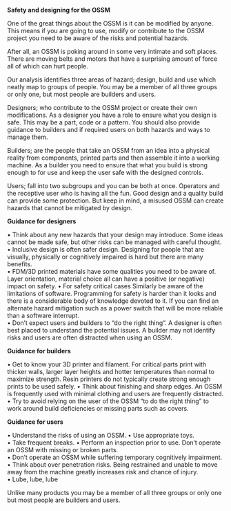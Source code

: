 **Safety and designing for the OSSM**

One of the great things about the OSSM is it can be modified by anyone.  This means if you are going to use, modify or contribute to the OSSM project you need to be aware of the risks and potential hazards.  

After all, an OSSM is poking around in some very intimate and soft places.  There are moving belts and motors that have a surprising amount of force all of which can hurt people.  

Our analysis identifies three areas of hazard; design, build and use which neatly map to groups of people.  You may be a member of all three groups or only one, but most people are builders and users.  

Designers; who contribute to the OSSM project or create their own modifications.  As a designer you have a role to ensure what you design is safe.  This may be a part, code or a pattern.  You should also provide guidance to builders and if required users on both hazards and ways to manage them.

Builders; are the people that take an OSSM from an idea into a physical reality from components, printed parts and then assemble it into a working machine.  As a builder you need to ensure that what you build is strong enough to for use and keep the user safe with the designed controls.

Users; fall into two subgroups and you can be both at once.  Operators and the receptive user who is having all the fun.  Good design and a quality build can provide some protection. But keep in mind, a misused OSSM can create hazards that cannot be mitigated by design.  

**Guidance for designers**

•	Think about any new hazards that your design may introduce.  Some ideas cannot be made safe, but other risks can be managed with careful thought. 
•	Inclusive design is often safer design.  Designing for people that are visually, physically or cognitively impaired is hard but there are many benefits.  
•	FDM/3D printed materials have some qualities you need to be aware of.  Layer orientation, material choice all can have a positive (or negative) impact on safety.
•	For safety critical cases   Similarly be aware of the limitations of software.  Programming for safety is harder than it looks and there is a considerable body of knowledge devoted to it.  If you can find an alternate hazard mitigation such as a power switch that will be more reliable than a software interrupt.  
•	Don’t expect users and builders to “do the right thing”.  A designer is often best placed to understand the potential issues.  A builder may not identify risks and users are often distracted when using an OSSM. 

**Guidance for builders**

•	Get to know your 3D printer and filament.  For critical parts print with thicker walls, larger layer heights and hotter temperatures than normal to maximize strength.  Resin printers do not typically create strong enough prints to be used safely.
•	Think about finishing and sharp edges.  An OSSM is frequently used with minimal clothing and users are frequently distracted. 
•	Try to avoid relying on the user of the OSSM “to do the right thing” to work around build deficiencies or missing parts such as covers.  

**Guidance for users**

•	Understand the risks of using an OSSM.
•	Use appropriate toys.  
•	Take frequent breaks.
•	Perform an inspection prior to use.  Don’t operate an OSSM with missing or broken parts.  
•	Don’t operate an OSSM while suffering temporary cognitively impairment.
•	Think about over penetration risks.  Being restrained and unable to move away from the machine greatly increases risk and chance of injury.  
•	Lube, lube, lube  



Unlike many products you may be a member of all three groups or only one but most people are builders and users.  

